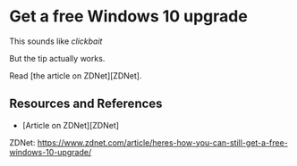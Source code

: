 # Get a free Windows 10 upgrade

This sounds like _clickbait_

But the tip actually works.

Read [the article on ZDNet][ZDNet].

## Resources and References

- [Article on ZDNet][ZDNet]

ZDNet: https://www.zdnet.com/article/heres-how-you-can-still-get-a-free-windows-10-upgrade/
